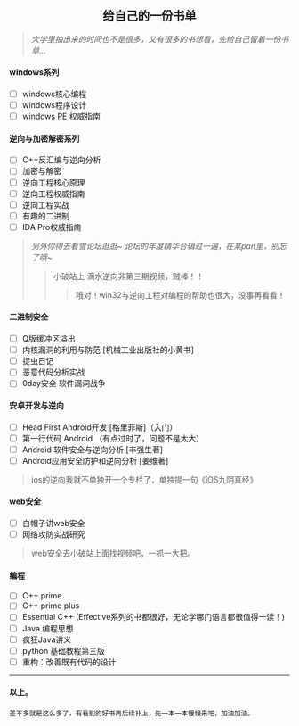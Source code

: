 ## <center> 给自己的一份书单 </center>
>*大学里抽出来的时间也不是很多，又有很多的书想看，先给自己留着一份书单...*
#### windows系列
- [ ] windows核心编程
- [ ] windows程序设计
- [ ] windows PE 权威指南

#### 逆向与加密解密系列
- [ ] C++反汇编与逆向分析
- [ ] 加密与解密
- [ ] 逆向工程核心原理
- [ ] 逆向工程权威指南
- [ ] 逆向工程实战
- [ ] 有趣的二进制
- [ ] IDA Pro权威指南
>*另外你得去看雪论坛逛逛~
>论坛的年度精华合辑过一遍，在某pan里，别忘了哦~*
>>小破站上 滴水逆向非第三期视频，贼棒！！
>>>哦对！win32与逆向工程对编程的帮助也很大，没事再看看！

#### 二进制安全
- [ ] Q版缓冲区溢出
- [ ] 内核漏洞的利用与防范 [机械工业出版社的小黄书]
- [ ] 捉虫日记
- [ ] 恶意代码分析实战
- [ ] 0day安全 软件漏洞战争

#### 安卓开发与逆向
- [ ]  Head First Android开发 [格里菲斯]（入门）
- [ ]  第一行代码 Android （有点过时了，问题不是太大）
- [ ]  Android 软件安全与逆向分析 [丰强生著]
- [ ]  Android应用安全防护和逆向分析 [姜维著]
> ios的逆向我就不单独开一个专栏了，单独提一句《iOS九阴真经》

#### web安全
- [ ] 白帽子讲web安全
- [ ] 网络攻防实战研究 
> web安全去小破站上面找视频吧，一抓一大把。

#### 编程
- [ ] C++ prime
- [ ] C++ prime plus
- [ ] Essential C++ (Effective系列的书都很好，无论学哪门语言都很值得一读！)
- [ ] Java 编程思想
- [ ] 疯狂Java讲义
- [ ] python 基础教程第三版
- [ ] 重构：改善既有代码的设计

****
#### 以上。
    差不多就是这么多了，有看到的好书再后续补上，先一本一本慢慢来吧，加油加油。